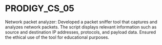 # PRODIGY_CS_05
Network packet analyzer: Developed a packet sniffer tool that captures and analyzes network packets. The script displays relevant information such as source and destination IP addresses, protocols, and payload data. Ensured the ethical use of the tool for educational purposes.
